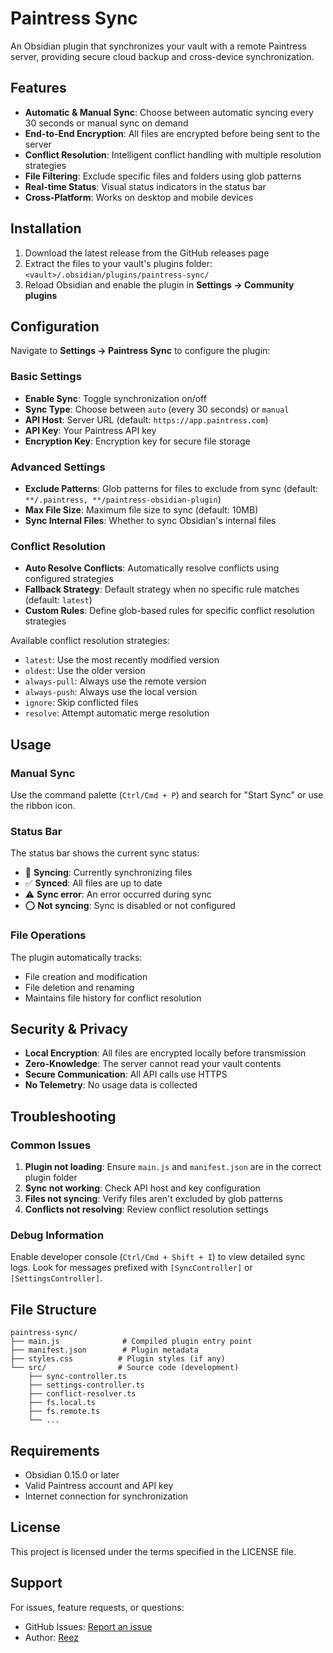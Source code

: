 # Paintress Sync

An Obsidian plugin that synchronizes your vault with a remote Paintress server, providing secure cloud backup and cross-device synchronization.

## Features

-   **Automatic & Manual Sync**: Choose between automatic syncing every 30 seconds or manual sync on demand
-   **End-to-End Encryption**: All files are encrypted before being sent to the server
-   **Conflict Resolution**: Intelligent conflict handling with multiple resolution strategies
-   **File Filtering**: Exclude specific files and folders using glob patterns
-   **Real-time Status**: Visual status indicators in the status bar
-   **Cross-Platform**: Works on desktop and mobile devices

## Installation

1. Download the latest release from the GitHub releases page
2. Extract the files to your vault's plugins folder: `<vault>/.obsidian/plugins/paintress-sync/`
3. Reload Obsidian and enable the plugin in **Settings → Community plugins**

## Configuration

Navigate to **Settings → Paintress Sync** to configure the plugin:

### Basic Settings

-   **Enable Sync**: Toggle synchronization on/off
-   **Sync Type**: Choose between `auto` (every 30 seconds) or `manual`
-   **API Host**: Server URL (default: `https://app.paintress.com`)
-   **API Key**: Your Paintress API key
-   **Encryption Key**: Encryption key for secure file storage

### Advanced Settings

-   **Exclude Patterns**: Glob patterns for files to exclude from sync (default: `**/.paintress, **/paintress-obsidian-plugin`)
-   **Max File Size**: Maximum file size to sync (default: 10MB)
-   **Sync Internal Files**: Whether to sync Obsidian's internal files

### Conflict Resolution

-   **Auto Resolve Conflicts**: Automatically resolve conflicts using configured strategies
-   **Fallback Strategy**: Default strategy when no specific rule matches (default: `latest`)
-   **Custom Rules**: Define glob-based rules for specific conflict resolution strategies

Available conflict resolution strategies:

-   `latest`: Use the most recently modified version
-   `oldest`: Use the older version
-   `always-pull`: Always use the remote version
-   `always-push`: Always use the local version
-   `ignore`: Skip conflicted files
-   `resolve`: Attempt automatic merge resolution

## Usage

### Manual Sync

Use the command palette (`Ctrl/Cmd + P`) and search for "Start Sync" or use the ribbon icon.

### Status Bar

The status bar shows the current sync status:

-   🔄 **Syncing**: Currently synchronizing files
-   ✅ **Synced**: All files are up to date
-   ⚠️ **Sync error**: An error occurred during sync
-   ⭕ **Not syncing**: Sync is disabled or not configured

### File Operations

The plugin automatically tracks:

-   File creation and modification
-   File deletion and renaming
-   Maintains file history for conflict resolution

## Security & Privacy

-   **Local Encryption**: All files are encrypted locally before transmission
-   **Zero-Knowledge**: The server cannot read your vault contents
-   **Secure Communication**: All API calls use HTTPS
-   **No Telemetry**: No usage data is collected

## Troubleshooting

### Common Issues

1. **Plugin not loading**: Ensure `main.js` and `manifest.json` are in the correct plugin folder
2. **Sync not working**: Check API host and key configuration
3. **Files not syncing**: Verify files aren't excluded by glob patterns
4. **Conflicts not resolving**: Review conflict resolution settings

### Debug Information

Enable developer console (`Ctrl/Cmd + Shift + I`) to view detailed sync logs. Look for messages prefixed with `[SyncController]` or `[SettingsController]`.

## File Structure

```
paintress-sync/
├── main.js              # Compiled plugin entry point
├── manifest.json        # Plugin metadata
├── styles.css          # Plugin styles (if any)
└── src/                # Source code (development)
    ├── sync-controller.ts
    ├── settings-controller.ts
    ├── conflict-resolver.ts
    ├── fs.local.ts
    ├── fs.remote.ts
    └── ...
```

## Requirements

-   Obsidian 0.15.0 or later
-   Valid Paintress account and API key
-   Internet connection for synchronization

## License

This project is licensed under the terms specified in the LICENSE file.

## Support

For issues, feature requests, or questions:

-   GitHub Issues: [Report an issue](https://github.com/reezpatel/paintress-obsidian-sync/issues)
-   Author: [Reez](https://github.com/reezpatel)
